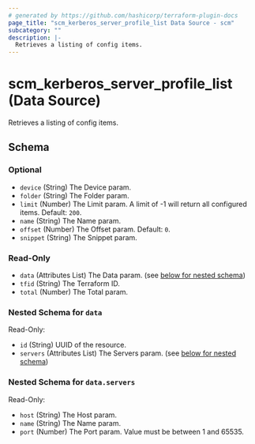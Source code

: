 ```yaml
---
# generated by https://github.com/hashicorp/terraform-plugin-docs
page_title: "scm_kerberos_server_profile_list Data Source - scm"
subcategory: ""
description: |-
  Retrieves a listing of config items.
---
```


# scm_kerberos_server_profile_list (Data Source)

Retrieves a listing of config items.



<!-- schema generated by tfplugindocs -->
## Schema

### Optional

- `device` (String) The Device param.
- `folder` (String) The Folder param.
- `limit` (Number) The Limit param. A limit of -1 will return all configured items. Default: `200`.
- `name` (String) The Name param.
- `offset` (Number) The Offset param. Default: `0`.
- `snippet` (String) The Snippet param.

### Read-Only

- `data` (Attributes List) The Data param. (see [below for nested schema](#nestedatt--data))
- `tfid` (String) The Terraform ID.
- `total` (Number) The Total param.

<a id="nestedatt--data"></a>
### Nested Schema for `data`

Read-Only:

- `id` (String) UUID of the resource.
- `servers` (Attributes List) The Servers param. (see [below for nested schema](#nestedatt--data--servers))

<a id="nestedatt--data--servers"></a>
### Nested Schema for `data.servers`

Read-Only:

- `host` (String) The Host param.
- `name` (String) The Name param.
- `port` (Number) The Port param. Value must be between 1 and 65535.
